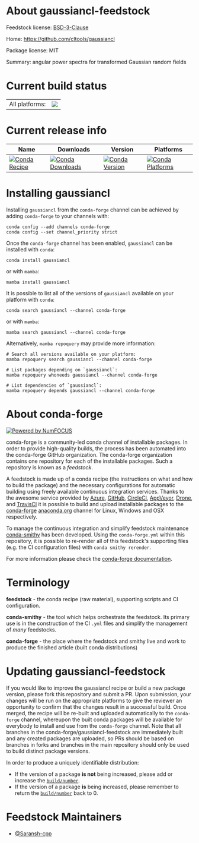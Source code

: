 About gaussiancl-feedstock
==========================

Feedstock license: [BSD-3-Clause](https://github.com/conda-forge/gaussiancl-feedstock/blob/main/LICENSE.txt)

Home: https://github.com/cltools/gaussiancl

Package license: MIT

Summary: angular power spectra for transformed Gaussian random fields

Current build status
====================


<table><tr><td>All platforms:</td>
    <td>
      <a href="https://dev.azure.com/conda-forge/feedstock-builds/_build/latest?definitionId=24204&branchName=main">
        <img src="https://dev.azure.com/conda-forge/feedstock-builds/_apis/build/status/gaussiancl-feedstock?branchName=main">
      </a>
    </td>
  </tr>
</table>

Current release info
====================

| Name | Downloads | Version | Platforms |
| --- | --- | --- | --- |
| [![Conda Recipe](https://img.shields.io/badge/recipe-gaussiancl-green.svg)](https://anaconda.org/conda-forge/gaussiancl) | [![Conda Downloads](https://img.shields.io/conda/dn/conda-forge/gaussiancl.svg)](https://anaconda.org/conda-forge/gaussiancl) | [![Conda Version](https://img.shields.io/conda/vn/conda-forge/gaussiancl.svg)](https://anaconda.org/conda-forge/gaussiancl) | [![Conda Platforms](https://img.shields.io/conda/pn/conda-forge/gaussiancl.svg)](https://anaconda.org/conda-forge/gaussiancl) |

Installing gaussiancl
=====================

Installing `gaussiancl` from the `conda-forge` channel can be achieved by adding `conda-forge` to your channels with:

```
conda config --add channels conda-forge
conda config --set channel_priority strict
```

Once the `conda-forge` channel has been enabled, `gaussiancl` can be installed with `conda`:

```
conda install gaussiancl
```

or with `mamba`:

```
mamba install gaussiancl
```

It is possible to list all of the versions of `gaussiancl` available on your platform with `conda`:

```
conda search gaussiancl --channel conda-forge
```

or with `mamba`:

```
mamba search gaussiancl --channel conda-forge
```

Alternatively, `mamba repoquery` may provide more information:

```
# Search all versions available on your platform:
mamba repoquery search gaussiancl --channel conda-forge

# List packages depending on `gaussiancl`:
mamba repoquery whoneeds gaussiancl --channel conda-forge

# List dependencies of `gaussiancl`:
mamba repoquery depends gaussiancl --channel conda-forge
```


About conda-forge
=================

[![Powered by
NumFOCUS](https://img.shields.io/badge/powered%20by-NumFOCUS-orange.svg?style=flat&colorA=E1523D&colorB=007D8A)](https://numfocus.org)

conda-forge is a community-led conda channel of installable packages.
In order to provide high-quality builds, the process has been automated into the
conda-forge GitHub organization. The conda-forge organization contains one repository
for each of the installable packages. Such a repository is known as a *feedstock*.

A feedstock is made up of a conda recipe (the instructions on what and how to build
the package) and the necessary configurations for automatic building using freely
available continuous integration services. Thanks to the awesome service provided by
[Azure](https://azure.microsoft.com/en-us/services/devops/), [GitHub](https://github.com/),
[CircleCI](https://circleci.com/), [AppVeyor](https://www.appveyor.com/),
[Drone](https://cloud.drone.io/welcome), and [TravisCI](https://travis-ci.com/)
it is possible to build and upload installable packages to the
[conda-forge](https://anaconda.org/conda-forge) [anaconda.org](https://anaconda.org/)
channel for Linux, Windows and OSX respectively.

To manage the continuous integration and simplify feedstock maintenance
[conda-smithy](https://github.com/conda-forge/conda-smithy) has been developed.
Using the ``conda-forge.yml`` within this repository, it is possible to re-render all of
this feedstock's supporting files (e.g. the CI configuration files) with ``conda smithy rerender``.

For more information please check the [conda-forge documentation](https://conda-forge.org/docs/).

Terminology
===========

**feedstock** - the conda recipe (raw material), supporting scripts and CI configuration.

**conda-smithy** - the tool which helps orchestrate the feedstock.
                   Its primary use is in the construction of the CI ``.yml`` files
                   and simplify the management of *many* feedstocks.

**conda-forge** - the place where the feedstock and smithy live and work to
                  produce the finished article (built conda distributions)


Updating gaussiancl-feedstock
=============================

If you would like to improve the gaussiancl recipe or build a new
package version, please fork this repository and submit a PR. Upon submission,
your changes will be run on the appropriate platforms to give the reviewer an
opportunity to confirm that the changes result in a successful build. Once
merged, the recipe will be re-built and uploaded automatically to the
`conda-forge` channel, whereupon the built conda packages will be available for
everybody to install and use from the `conda-forge` channel.
Note that all branches in the conda-forge/gaussiancl-feedstock are
immediately built and any created packages are uploaded, so PRs should be based
on branches in forks and branches in the main repository should only be used to
build distinct package versions.

In order to produce a uniquely identifiable distribution:
 * If the version of a package **is not** being increased, please add or increase
   the [``build/number``](https://docs.conda.io/projects/conda-build/en/latest/resources/define-metadata.html#build-number-and-string).
 * If the version of a package **is** being increased, please remember to return
   the [``build/number``](https://docs.conda.io/projects/conda-build/en/latest/resources/define-metadata.html#build-number-and-string)
   back to 0.

Feedstock Maintainers
=====================

* [@Saransh-cpp](https://github.com/Saransh-cpp/)

